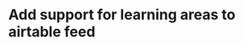 # Add support for learning areas to airtable feed

<!-- #Life -->

<!-- {BearID:B83D696B-8E25-472E-A472-E4E2FFDCCAAD-15756-000013032EBF7AB0} -->
